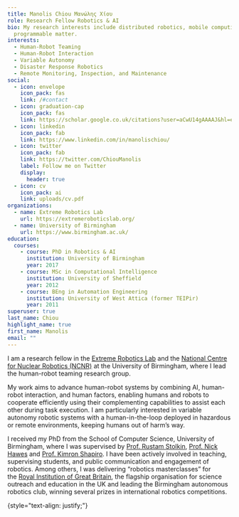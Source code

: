 ```yaml
---
title: Manolis Chiou Μανώλης Χίου
role: Research Fellow Robotics & AI
bio: My research interests include distributed robotics, mobile computing and
  programmable matter.
interests:
  - Human-Robot Teaming
  - Human-Robot Interaction
  - Variable Autonomy
  - Disaster Response Robotics
  - Remote Monitoring, Inspection, and Maintenance
social:
  - icon: envelope
    icon_pack: fas
    link: /#contact
  - icon: graduation-cap
    icon_pack: fas
    link: https://scholar.google.co.uk/citations?user=aCwU14gAAAAJ&hl=en&oi=ao
  - icon: linkedin
    icon_pack: fab
    link: https://www.linkedin.com/in/manolischiou/
  - icon: twitter
    icon_pack: fab
    link: https://twitter.com/ChiouManolis
    label: Follow me on Twitter
    display:
      header: true
  - icon: cv
    icon_pack: ai
    link: uploads/cv.pdf
organizations:
  - name: Extreme Robotics Lab
    url: https://extremeroboticslab.org/
  - name: University of Birmingham
    url: https://www.birmingham.ac.uk/
education:
  courses:
    - course: PhD in Robotics & AI
      institution: University of Birmingham
      year: 2017
    - course: MSc in Computational Intelligence
      institution: University of Sheffield
      year: 2012
    - course: BEng in Automation Engineering
      institution: University of West Attica (former TEIPir)
      year: 2011
superuser: true
last_name: Chiou
highlight_name: true
first_name: Manolis
email: ""
---
```

I am a research fellow in the [Extreme Robotics Lab](https://www.birmingham.ac.uk/research/activity/metallurgy-materials/robotics/index.aspx) and the [National Centre for Nuclear Robotics (NCNR)](https://www.ncnr.org.uk/) at the University of Birmingham, where I lead the human-robot teaming research group. 

My work aims to advance human-robot systems by combining AI, human-robot interaction, and human factors, enabling humans and robots to cooperate efficiently using their complementing capabilities to assist each other during task execution. I am particularly interested in variable autonomy robotic systems with a human-in-the-loop deployed in hazardous or remote environments, keeping humans out of harm’s way. 

I received my PhD from the School of Computer Science, University of Birmingham, where I was supervised by [Prof. Rustam Stolkin](https://www.birmingham.ac.uk/schools/metallurgy-materials/people/profile.aspx?ReferenceId=133593&Name=professor-rustam-stolkin), [Prof. Nick Hawes](http://www.robots.ox.ac.uk/~nickh/) and [Prof. Kimron Shapiro](https://www.birmingham.ac.uk/staff/profiles/psychology/shapiro-kim.aspx). I have been actively involved in teaching, supervising students, and public communication and engagement of robotics. Among others, I was delivering “robotics masterclasses” for the [Royal Institution of Great Britain](http://www.rigb.org/), the flagship organisation for science outreach and education in the UK and leading the Birmingham autonomous robotics club, winning several prizes in international robotics competitions.


{style="text-align: justify;"}